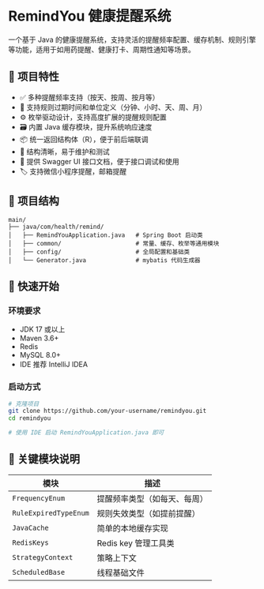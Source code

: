 # RemindYou 健康提醒系统

一个基于 Java 的健康提醒系统，支持灵活的提醒频率配置、缓存机制、规则引擎等功能，适用于如用药提醒、健康打卡、周期性通知等场景。

## 🧠 项目特性

- ✅ 多种提醒频率支持（按天、按周、按月等）
- 🔁 支持规则过期时间和单位定义（分钟、小时、天、周、月）
- ⚙️ 枚举驱动设计，支持高度扩展的提醒规则配置
- 🗃️ 内置 Java 缓存模块，提升系统响应速度
- 📦 统一返回结构体（R<T>），便于前后端联调
- 🧪 结构清晰，易于维护和测试
- 📄 提供 Swagger UI 接口文档，便于接口调试和使用
- 🏷️ 支持微信小程序提醒，邮箱提醒

## 📁 项目结构

```
main/
├── java/com/health/remind/
│   ├── RemindYouApplication.java   # Spring Boot 启动类
│   ├── common/                     # 常量、缓存、枚举等通用模块
│   ├── config/                     # 全局配置和基础类
│   └── Generator.java              # mybatis 代码生成器
```

## 🚀 快速开始

### 环境要求

- JDK 17 或以上
- Maven 3.6+
- Redis
- MySQL 8.0+
- IDE 推荐 IntelliJ IDEA

### 启动方式

```bash
# 克隆项目
git clone https://github.com/your-username/remindyou.git
cd remindyou

# 使用 IDE 启动 RemindYouApplication.java 即可
```

## 🧩 关键模块说明

| 模块                    | 描述              |
|-----------------------|-----------------|
| `FrequencyEnum`       | 提醒频率类型（如每天、每周）  |
| `RuleExpiredTypeEnum` | 规则失效类型（如提前提醒）   |
| `JavaCache`           | 简单的本地缓存实现       |
| `RedisKeys`           | Redis key 管理工具类 |
| `StrategyContext`     | 策略上下文           |
| `ScheduledBase`       | 线程基础文件          |

